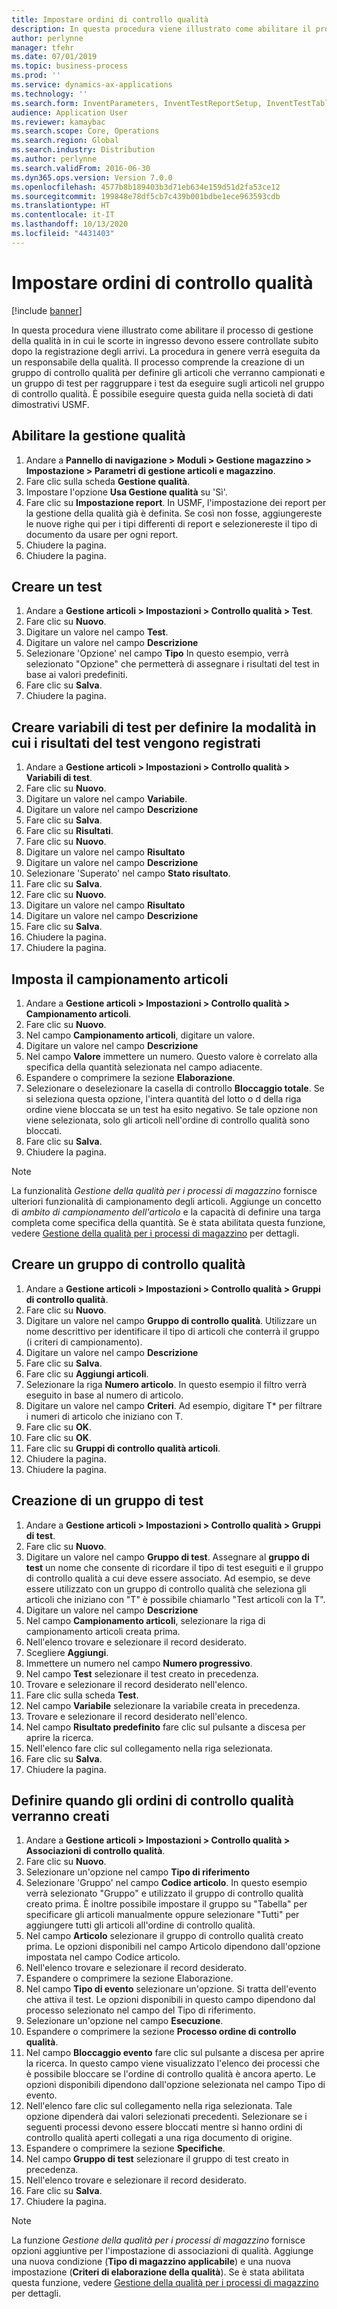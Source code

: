 ```yaml
---
title: Impostare ordini di controllo qualità
description: In questa procedura viene illustrato come abilitare il processo di gestione della qualità in in cui le scorte in ingresso devono essere controllate subito dopo la registrazione degli arrivi.
author: perlynne
manager: tfehr
ms.date: 07/01/2019
ms.topic: business-process
ms.prod: ''
ms.service: dynamics-ax-applications
ms.technology: ''
ms.search.form: InventParameters, InventTestReportSetup, InventTestTable, DefaultDashboard, InventTestVariable, InventTestVariableOutcome, InventItemSampling, InventTestQualityGroup, InventTestItemQualityGroupAdd, SysQueryForm, InventTestItemQualityGroup, InventTestGroup, InventTestAssociationTable
audience: Application User
ms.reviewer: kamaybac
ms.search.scope: Core, Operations
ms.search.region: Global
ms.search.industry: Distribution
ms.author: perlynne
ms.search.validFrom: 2016-06-30
ms.dyn365.ops.version: Version 7.0.0
ms.openlocfilehash: 4577b8b189403b3d71eb634e159d51d2fa53ce12
ms.sourcegitcommit: 199848e78df5cb7c439b001bdbe1ece963593cdb
ms.translationtype: HT
ms.contentlocale: it-IT
ms.lasthandoff: 10/13/2020
ms.locfileid: "4431403"
---
```

# <a name="set-up-quality-orders"></a>Impostare ordini di controllo qualità

[!include [banner](../../includes/banner.md)]

In questa procedura viene illustrato come abilitare il processo di gestione della qualità in in cui le scorte in ingresso devono essere controllate subito dopo la registrazione degli arrivi. La procedura in genere verrà eseguita da un responsabile della qualità. Il processo comprende la creazione di un gruppo di controllo qualità per definire gli articoli che verranno campionati e un gruppo di test per raggruppare i test da eseguire sugli articoli nel gruppo di controllo qualità. È possibile eseguire questa guida nella società di dati dimostrativi USMF.


## <a name="enable-quality-management"></a>Abilitare la gestione qualità
1. Andare a **Pannello di navigazione > Moduli > Gestione magazzino > Impostazione > Parametri di gestione articoli e magazzino**.
2. Fare clic sulla scheda **Gestione qualità**.
3. Impostare l'opzione **Usa Gestione qualità** su 'Sì'.
4. Fare clic su **Impostazione report**. In USMF, l'impostazione dei report per la gestione della qualità già è definita. Se così non fosse, aggiungereste le nuove righe qui per i tipi differenti di report e selezionereste il tipo di documento da usare per ogni report.  
5. Chiudere la pagina.
6. Chiudere la pagina.

## <a name="create-a-test"></a>Creare un test
1. Andare a **Gestione articoli > Impostazioni > Controllo qualità > Test**.
2. Fare clic su **Nuovo**.
3. Digitare un valore nel campo **Test**.
4. Digitare un valore nel campo **Descrizione**
5. Selezionare 'Opzione' nel campo **Tipo** In questo esempio, verrà selezionato "Opzione" che permetterà di assegnare i risultati del test in base ai valori predefiniti.  
6. Fare clic su **Salva**.
7. Chiudere la pagina.

## <a name="create-test-variables-to-define-the-way-test-results-are-recorded"></a>Creare variabili di test per definire la modalità in cui i risultati del test vengono registrati
1. Andare a **Gestione articoli > Impostazioni > Controllo qualità > Variabili di test**.
2. Fare clic su **Nuovo**.
3. Digitare un valore nel campo **Variabile**.
4. Digitare un valore nel campo **Descrizione**
5. Fare clic su **Salva**.
6. Fare clic su **Risultati**.
7. Fare clic su **Nuovo**.
8. Digitare un valore nel campo **Risultato**
9. Digitare un valore nel campo **Descrizione**
10. Selezionare 'Superato' nel campo **Stato risultato**.
11. Fare clic su **Salva**.
12. Fare clic su **Nuovo**.
13. Digitare un valore nel campo **Risultato**
14. Digitare un valore nel campo **Descrizione**
15. Fare clic su **Salva**.
16. Chiudere la pagina.
17. Chiudere la pagina.

## <a name="set-up-item-sampling"></a>Imposta il campionamento articoli
1. Andare a **Gestione articoli > Impostazioni > Controllo qualità > Campionamento articoli**.
2. Fare clic su **Nuovo**.
3. Nel campo **Campionamento articoli**, digitare un valore.
4. Digitare un valore nel campo **Descrizione**
5. Nel campo **Valore** immettere un numero. Questo valore è correlato alla specifica della quantità selezionata nel campo adiacente.  
6. Espandere o comprimere la sezione **Elaborazione**.
7. Selezionare o deselezionare la casella di controllo **Bloccaggio totale**. Se si seleziona questa opzione, l'intera quantità del lotto o d della riga ordine viene bloccata se un test ha esito negativo. Se tale opzione non viene selezionata, solo gli articoli nell'ordine di controllo qualità sono bloccati.  
8. Fare clic su **Salva**.
9. Chiudere la pagina.

> [!NOTE]
> La funzionalità *Gestione della qualità per i processi di magazzino* fornisce ulteriori funzionalità di campionamento degli articoli. Aggiunge un concetto di *ambito di campionamento dell'articolo* e la capacità di definire una targa completa come specifica della quantità. Se è stata abilitata questa funzione, vedere [Gestione della qualità per i processi di magazzino](../quality-management-for-warehouses-processes.md) per dettagli.

## <a name="create-a-quality-group"></a>Creare un gruppo di controllo qualità
1. Andare a **Gestione articoli > Impostazioni > Controllo qualità > Gruppi di controllo qualità**.
2. Fare clic su **Nuovo**.
3. Digitare un valore nel campo **Gruppo di controllo qualità**. Utilizzare un nome descrittivo per identificare il tipo di articoli che conterrà il gruppo (i criteri di campionamento).  
4. Digitare un valore nel campo **Descrizione**
5. Fare clic su **Salva**.
6. Fare clic su **Aggiungi articoli**.
7. Selezionare la riga **Numero articolo**. In questo esempio il filtro verrà eseguito in base al numero di articolo.  
8. Digitare un valore nel campo **Criteri**. Ad esempio, digitare T* per filtrare i numeri di articolo che iniziano con T.  
9. Fare clic su **OK**.
10. Fare clic su **OK**.
11. Fare clic su **Gruppi di controllo qualità articoli**.
12. Chiudere la pagina.
13. Chiudere la pagina.

## <a name="create-a-test-group"></a>Creazione di un gruppo di test
1. Andare a **Gestione articoli > Impostazioni > Controllo qualità > Gruppi di test**.
2. Fare clic su **Nuovo**.
3. Digitare un valore nel campo **Gruppo di test**. Assegnare al **gruppo di test** un nome che consente di ricordare il tipo di test eseguiti e il gruppo di controllo qualità a cui deve essere associato. Ad esempio, se deve essere utilizzato con un gruppo di controllo qualità che seleziona gli articoli che iniziano con "T" è possibile chiamarlo "Test articoli con la T".  
4. Digitare un valore nel campo **Descrizione**
5. Nel campo **Campionamento articoli**, selezionare la riga di campionamento articoli creata prima.
6. Nell'elenco trovare e selezionare il record desiderato.
7. Scegliere **Aggiungi**.
8. Immettere un numero nel campo **Numero progressivo**.
9. Nel campo **Test** selezionare il test creato in precedenza.
10. Trovare e selezionare il record desiderato nell'elenco.
11. Fare clic sulla scheda **Test**.
12. Nel campo **Variabile** selezionare la variabile creata in precedenza.
13. Trovare e selezionare il record desiderato nell'elenco.
14. Nel campo **Risultato predefinito** fare clic sul pulsante a discesa per aprire la ricerca.
15. Nell'elenco fare clic sul collegamento nella riga selezionata.
16. Fare clic su **Salva**.
17. Chiudere la pagina.

## <a name="define-when-quality-orders-will-be-created"></a>Definire quando gli ordini di controllo qualità verranno creati
1. Andare a **Gestione articoli > Impostazioni > Controllo qualità > Associazioni di controllo qualità**.
2. Fare clic su **Nuovo**.
3. Selezionare un'opzione nel campo **Tipo di riferimento**
4. Selezionare 'Gruppo' nel campo **Codice articolo**. In questo esempio verrà selezionato "Gruppo" e utilizzato il gruppo di controllo qualità creato prima. È inoltre possibile impostare il gruppo su "Tabella" per specificare gli articoli manualmente oppure selezionare "Tutti" per aggiungere tutti gli articoli all'ordine di controllo qualità.  
5. Nel campo **Articolo** selezionare il gruppo di controllo qualità creato prima. Le opzioni disponibili nel campo Articolo dipendono dall'opzione impostata nel campo Codice articolo.  
6. Nell'elenco trovare e selezionare il record desiderato.
7. Espandere o comprimere la sezione Elaborazione.
8. Nel campo **Tipo di evento** selezionare un'opzione. Si tratta dell'evento che attiva il test. Le opzioni disponibili in questo campo dipendono dal processo selezionato nel campo del Tipo di riferimento.  
9. Selezionare un'opzione nel campo **Esecuzione**.
10. Espandere o comprimere la sezione **Processo ordine di controllo qualità**.
11. Nel campo **Bloccaggio evento** fare clic sul pulsante a discesa per aprire la ricerca. In questo campo viene visualizzato l'elenco dei processi che è possibile bloccare se l'ordine di controllo qualità è ancora aperto. Le opzioni disponibili dipendono dall'opzione selezionata nel campo Tipo di evento.  
12. Nell'elenco fare clic sul collegamento nella riga selezionata. Tale opzione dipenderà dai valori selezionati precedenti. Selezionare se i seguenti processi devono essere bloccati mentre si hanno ordini di controllo qualità aperti collegati a una riga documento di origine.  
13. Espandere o comprimere la sezione **Specifiche**.
14. Nel campo **Gruppo di test** selezionare il gruppo di test creato in precedenza.
15. Nell'elenco trovare e selezionare il record desiderato.
16. Fare clic su **Salva**.
17. Chiudere la pagina.

> [!NOTE]
> La funzione *Gestione della qualità per i processi di magazzino* fornisce opzioni aggiuntive per l'impostazione di associazioni di qualità. Aggiunge una nuova condizione (**Tipo di magazzino applicabile**) e una nuova impostazione (**Criteri di elaborazione della qualità**). Se è stata abilitata questa funzione, vedere [Gestione della qualità per i processi di magazzino](../quality-management-for-warehouses-processes.md) per dettagli.